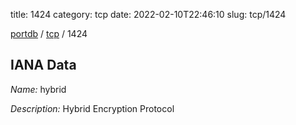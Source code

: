 title: 1424
category: tcp
date: 2022-02-10T22:46:10
slug: tcp/1424

[portdb](/) / [tcp](/category/tcp.html) / 1424


## IANA Data

_Name:_ hybrid

_Description:_ Hybrid Encryption Protocol

